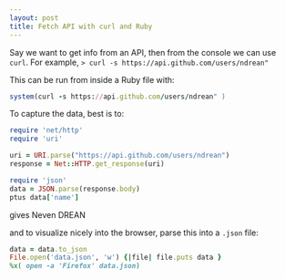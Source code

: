 ```yaml
---
layout: post
title: Fetch API with curl and Ruby
---
```


Say we want to get info from an API, then from the console we can use `curl`. For example,
```> curl -s https://api.github.com/users/ndrean" ```

This can be run from inside a Ruby file with:
```ruby
system(curl -s https://api.github.com/users/ndrean" )
```
To capture the data, best is to:
```ruby
require 'net/http'
require 'uri'

uri = URI.parse("https://api.github.com/users/ndrean")
response = Net::HTTP.get_response(uri)

require 'json'
data = JSON.parse(response.body)
ptus data['name']

```
gives Neven DREAN

and to visualize  nicely into the browser, parse this into a `.json` file:
```ruby
data = data.to_json
File.open('data.json', 'w') {|file| file.puts data }
%x( open -a 'Firefox' data.json)
```
